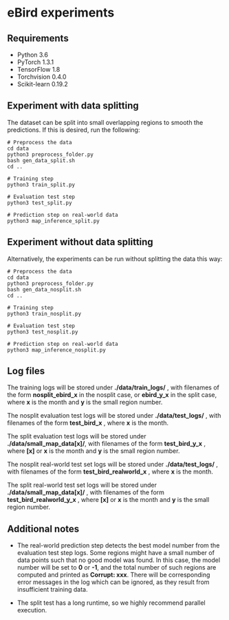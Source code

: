 # eBird experiments

## Requirements

- Python 3.6
- PyTorch 1.3.1
- TensorFlow 1.8
- Torchvision 0.4.0
- Scikit-learn 0.19.2

## Experiment with data splitting

The dataset can be split into small overlapping regions to smooth the predictions. If this is desired, run the following:

```
# Preprocess the data 
cd data
python3 preprocess_folder.py
bash gen_data_split.sh
cd ..

# Training step
python3 train_split.py

# Evaluation test step
python3 test_split.py

# Prediction step on real-world data
python3 map_inference_split.py
```

## Experiment without data splitting

Alternatively, the experiments can be run without splitting the data this way:

```
# Preprocess the data 
cd data
python3 preprocess_folder.py
bash gen_data_nosplit.sh
cd ..

# Training step
python3 train_nosplit.py

# Evaluation test step
python3 test_nosplit.py

# Prediction step on real-world data
python3 map_inference_nosplit.py
```

## Log files

The training logs will be stored under **./data/train_logs/** , with filenames of the form **nosplit_ebird_x** in the nosplit case, or **ebird_y_x** in the split case, where **x** is the month and **y** is the small region number.

The nosplit evaluation test logs will be stored under **./data/test_logs/** , with filenames of the form **test_bird_x** , where **x** is the month. 

The split evaluation test logs will be stored under **./data/small_map_data[x]/**, with filenames of the form **test_bird_y_x** , where **[x]** or **x** is the month and **y** is the small region number.

The nosplit real-world test set logs will be stored under **./data/test_logs/** , with filenames of the form **test_bird_realworld_x** , where **x** is the month. 

The split real-world test set logs will be stored under **./data/small_map_data[x]/** , with filenames of the form **test_bird_realworld_y_x** , where **[x]** or **x** is the month and **y** is the small region number.

## Additional notes

- The real-world prediction step detects the best model number from the evaluation test step logs. Some regions might have a small number of data points such that no good model was found. In this case, the model number will be set to **0** or **-1**, and the total number of such regions are computed and printed as **Corrupt: xxx**. There will be corresponding error messages in the log which can be ignored, as they result from insufficient training data.

- The split test has a long runtime, so we highly recommend parallel execution.
